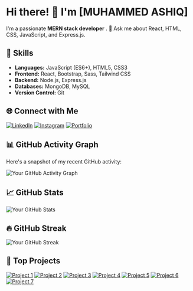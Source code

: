 # Hi there! 👋 I'm [MUHAMMED ASHIQ]

I'm a passionate **MERN stack developer** . 💬 Ask me about React, HTML, CSS, JavaScript, and Express.js.

## 🚀 Skills

- **Languages:** JavaScript (ES6+), HTML5, CSS3
- **Frontend:** React, Bootstrap, Sass, Tailwind CSS
- **Backend:** Node.js, Express.js
- **Databases:** MongoDB, MySQL
- **Version Control:** Git

## 🌐 Connect with Me

[![LinkedIn](https://img.shields.io/badge/LinkedIn-Connect-blue)]([https://www.linkedin.com/in/yourusername/](https://www.linkedin.com/in/muhammed-ashiq-ak-9a05b92ab?utm_source=share&utm_campaign=share_via&utm_content=profile&utm_medium=android_app))
[![Instagram](https://img.shields.io/badge/Instagram-Follow-E4405F)]([https://www.instagram.com/yourusername/](https://www.instagram.com/ashiq__.ak?utm_source=qr&igsh=amZmNGZ0MTM0bGJh))
[![Portfolio](https://img.shields.io/badge/Portfolio-Visit-brightgreen)]([https://yourportfolio.com](http://ashiqaktkd.netlify.app/))

## 📊 GitHub Activity Graph

Here's a snapshot of my recent GitHub activity:

![Your GitHub Activity Graph](https://activity-graph.herokuapp.com/graph?username=yourusername&theme=github)

## 📈 GitHub Stats

![Your GitHub Stats](https://github-readme-stats.vercel.app/api?username=yourusername&count_private=true&show_icons=true&theme=radical)

## 🔥 GitHub Streak

![Your GitHub Streak](https://github-readme-streak-stats.herokuapp.com/?user=yourusername&theme=dark)

## 🚀 Top Projects

[![Project 1](https://github-readme-stats.vercel.app/api/pin/?username=yourusername&repo=project1&theme=dark)]([https://github.com/yourusername/project1](https://github.com/MuhammedAshiqTKD/E-COMMERCE-COSMETICS.git))
[![Project 2](https://github-readme-stats.vercel.app/api/pin/?username=yourusername&repo=project2&theme=dark)]([https://github.com/yourusername/project2](https://github.com/MuhammedAshiqTKD/COLLEGE-MANAGEMENT.git))
[![Project 3](https://github-readme-stats.vercel.app/api/pin/?username=yourusername&repo=project2&theme=dark)]([https://github.com/yourusername/project2](https://github.com/MuhammedAshiqTKD/PORTFOLIO-MAIN.git))
[![Project 4](https://github-readme-stats.vercel.app/api/pin/?username=yourusername&repo=project2&theme=dark)]([https://github.com/yourusername/project2](https://wooody.netlify.app))
[![Project 5](https://github-readme-stats.vercel.app/api/pin/?username=yourusername&repo=project2&theme=dark)]([https://github.com/yourusername/project2](https://giftoos.netlify.app/))
[![Project 6](https://github-readme-stats.vercel.app/api/pin/?username=yourusername&repo=project2&theme=dark)]([https://github.com/yourusername/project2](https://kalyanjwlry.netlify.app/))
[![Project 7](https://github-readme-stats.vercel.app/api/pin/?username=yourusername&repo=project2&theme=dark)]([https://github.com/yourusername/project2](https://odinmain.netlify.app/))

